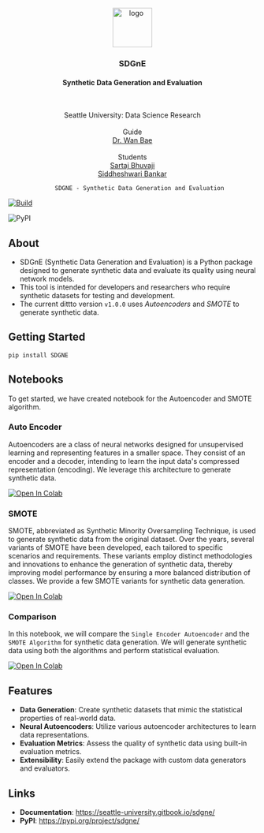 <br />
<div align="center">
 <a href="https://github.com/SartajBhuvaji/SDGnE">
    <img src="img/logo.png" alt="logo" width="80" height="80">
  </a>

  <h3 align="center">SDGnE</h3>
  <h4 align="center">Synthetic Data Generation and Evaluation</h3><br >
  
  <p align="center">
    Seattle University: Data Science Research
    <br />
    <br />
    Guide    <br /> 
    <a href="https://github.com/baew-seattleu">Dr. Wan Bae</a> <br /><br />
    Students
    <br /> 
    <a href="https://github.com/SartajBhuvaji">Sartaj Bhuvaji</a><br>
    <a href="https://github.com/Siddheshwari19">Siddheshwari Bankar</a> 
 
        SDGNE - Synthetic Data Generation and Evaluation
  </p>
</div>

  [![Build](https://github.com/SartajBhuvaji/SDGnE/actions/workflows/main.yaml/badge.svg)](https://github.com/SartajBhuvaji/SDGnE/actions/workflows/main.yaml)

  ![PyPI](https://img.shields.io/pypi/v/sdgne?label=sdgne)


## About
- SDGnE (Synthetic Data Generation and Evaluation) is a Python package designed to generate synthetic data and evaluate its quality using neural network models. 
- This tool is intended for developers and researchers who require synthetic datasets for testing and development.
- The current dittto version `v1.0.0` uses <i>Autoencoders</i> and <i>SMOTE</i> to generate synthetic data.

## Getting Started
`pip install SDGNE`
 
 ## Notebooks
 To get started, we have created notebook for the Autoencoder and SMOTE algorithm.

  ### Auto Encoder
  Autoencoders are a class of neural networks designed for unsupervised learning and representing features in a smaller space. They consist of an encoder and a decoder, intending to learn the input data's compressed representation (encoding).  We leverage this architecture to generate synthetic data.

  [![Open In Colab](https://colab.research.google.com/assets/colab-badge.svg)](https://colab.research.google.com/github/SartajBhuvaji/SDGnE/blob/main/notebooks/SDGnE_Autoencoder_Notebook.ipynb)

  ### SMOTE
  SMOTE, abbreviated as Synthetic Minority Oversampling Technique, is used to generate synthetic data from the original dataset. Over the years, several variants of SMOTE have been developed, each tailored to specific scenarios and requirements. These variants employ distinct methodologies and innovations to enhance the generation of synthetic data, thereby improving model performance by ensuring a more balanced distribution of classes. We provide a few SMOTE variants for synthetic data generation.

  [![Open In Colab](https://colab.research.google.com/assets/colab-badge.svg)](https://colab.research.google.com/github/SartajBhuvaji/SDGnE/blob/main/notebooks/SDGnE_SMOTE_Notebook.ipynb)

  ### Comparison
  In this notebook, we will compare the `Single Encoder Autoencoder` and the `SMOTE Algorithm` for synthetic data generation. We will generate synthetic data using both the algorithms and perform statistical evaluation.
  
  [![Open In Colab](https://colab.research.google.com/assets/colab-badge.svg)](https://colab.research.google.com/github/SartajBhuvaji/SDGnE/blob/main/notebooks/SDGnE_Comparison_Notebook.ipynb)

 ## Features

- **Data Generation**: Create synthetic datasets that mimic the statistical properties of real-world data.
- **Neural Autoencoders**: Utilize various autoencoder architectures to learn data representations.
- **Evaluation Metrics**: Assess the quality of synthetic data using built-in evaluation metrics.
- **Extensibility**: Easily extend the package with custom data generators and evaluators.

 ## Links
 - **Documentation**: https://seattle-university.gitbook.io/sdgne/
 - **PyPI**: https://pypi.org/project/sdgne/